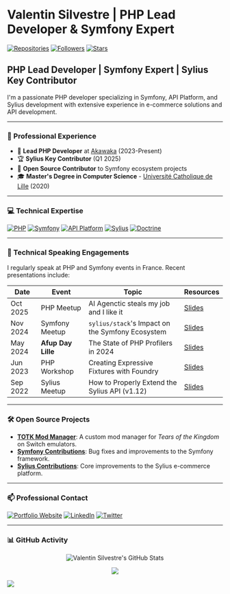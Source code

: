 # Valentin Silvestre | PHP Lead Developer & Symfony Expert

<p align="left">
  <a href="https://github.com/vasilvestre?tab=repositories" target="_blank"><img alt="Repositories" src="https://img.shields.io/badge/Repositories-20+-blueviolet?style=for-the-badge"></a>
  <a href="https://github.com/vasilvestre?tab=followers" target="_blank"><img alt="Followers" src="https://img.shields.io/github/followers/vasilvestre?style=for-the-badge&color=236ad3"></a>
  <a href="https://github.com/vasilvestre?tab=stars" target="_blank"><img alt="Stars" src="https://img.shields.io/github/stars/vasilvestre?style=for-the-badge&color=236ad3"></a>
</p>

## PHP Lead Developer | Symfony Expert | Sylius Key Contributor

I'm a passionate PHP developer specializing in Symfony, API Platform, and Sylius development with extensive experience in e-commerce solutions and API development.

---

### 🚀 Professional Experience
- 🔭 **Lead PHP Developer** at [Akawaka](https://www.akawaka.fr/) (2023-Present)
- 🏆 **Sylius Key Contributor** (Q1 2025)
- 🌱 **Open Source Contributor** to Symfony ecosystem projects
- 🎓 **Master's Degree in Computer Science** - [Université Catholique de Lille](https://www.univ-catholille.fr/) (2020)

---

### 💻 Technical Expertise
<p align="left">
  <a href="https://www.php.net/" target="_blank"><img alt="PHP" src="https://img.shields.io/badge/PHP-777BB4?style=for-the-badge&logo=php&logoColor=white"></a>
  <a href="https://symfony.com/" target="_blank"><img alt="Symfony" src="https://img.shields.io/badge/Symfony-000000?style=for-the-badge&logo=symfony&logoColor=white"></a>
  <a href="https://api-platform.com/" target="_blank"><img alt="API Platform" src="https://img.shields.io/badge/API_Platform-4299E1?style=for-the-badge&logo=api-platform&logoColor=white"></a>
  <a href="https://sylius.com/fr/" target="_blank"><img alt="Sylius" src="https://img.shields.io/badge/Sylius-1ABDE6?style=for-the-badge&logo=sylius&logoColor=white"></a>
  <a href="https://www.doctrine-project.org/" target="_blank"><img alt="Doctrine" src="https://img.shields.io/badge/Doctrine-F56D39?style=for-the-badge&logo=doctrine&logoColor=white"></a>
</p>

---

### 🎤 Technical Speaking Engagements
I regularly speak at PHP and Symfony events in France. Recent presentations include:

| Date      | Event             | Topic                                            | Resources                                                                |
|-----------|-------------------|--------------------------------------------------|--------------------------------------------------------------------------|
| Oct 2025  | PHP Meetup        | AI Agenctic steals my job and I like it          | [Slides]([https://github.com/vasilvestre/opencode-slides])              |
| Nov 2024  | Symfony Meetup    | `sylius/stack`'s Impact on the Symfony Ecosystem | [Slides](https://github.com/vasilvestre/sylius-stack-slides)            |
| May 2024  | **Afup Day Lille**| The State of PHP Profilers in 2024               | [Slides](https://github.com/vasilvestre/profiler-slides)                |
| Jun 2023  | PHP Workshop      | Creating Expressive Fixtures with Foundry        | [Slides](https://github.com/vasilvestre/foundry-slides)                 |
| Sep 2022  | Sylius Meetup     | How to Properly Extend the Sylius API (v1.12)    | [Slides](https://github.com/vasilvestre/extending-sylius-1.12-09-22)    |

---

### 🛠️ Open Source Projects
- **[TOTK Mod Manager](https://github.com/vasilvestre/totk-mod-manager-for-switch-emulators)**: A custom mod manager for *Tears of the Kingdom* on Switch emulators.
- **[Symfony Contributions](https://github.com/symfony/symfony/pulls?q=author%3Avasilvestre)**: Bug fixes and improvements to the Symfony framework.
- **[Sylius Contributions](https://github.com/Sylius/Sylius/pulls?q=author%3Avasilvestre)**: Core improvements to the Sylius e-commerce platform.

---

### 📫 Professional Contact
<p align="left">
  <a href="https://vasilvestre.github.io/" target="_blank"><img alt="Portfolio Website" src="https://img.shields.io/badge/Portfolio-3b5998?style=for-the-badge&logo=google-chrome&logoColor=white"></a>
  <a href="https://www.linkedin.com/in/valentin-silvestre-dev/" target="_blank"><img alt="LinkedIn" src="https://img.shields.io/badge/LinkedIn-0077B5?style=for-the-badge&logo=linkedin&logoColor=white"></a>
  <a href="https://twitter.com/valentinsilves" target="_blank"><img alt="Twitter" src="https://img.shields.io/badge/Twitter-1DA1F2?style=for-the-badge&logo=twitter&logoColor=white"></a>
</p>

---

### 📊 GitHub Activity

<p align="center"> 
  <img align="center" alt="Valentin Silvestre's GitHub Stats" src="https://github-readme-stats.vercel.app/api?username=vasilvestre&count_private=1&show_icons=true" />
</p>

<p align="center">
  <img src="https://profile-counter.glitch.me/vasilvestre/count.svg" />
</p>

![](https://komarev.com/ghpvc/?username=vasilvestre)


